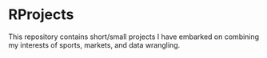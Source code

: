 # RProjects
This repository contains short/small projects I have embarked on combining my interests of sports, markets, and data wrangling.
